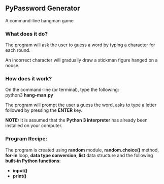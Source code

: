 ## PyPassword Generator
A command-line hangman game

### What does it do?
The program will ask the user to guess a word by typing a character for each round.

An incorrect character will gradually draw a stickman figure hanged on a noose.

### How does it work?
On the command-line (or terminal), type the following:<br>
python3 <b>hang-man.py</b>

The program will prompt the user a guess the word, asks to type a letter followed by pressing the <b>ENTER</b> key.

<b>NOTE:</b> It is assumed that the <b>Python 3 interpreter</b> has already been installed on your computer.

### Program Recipe:
The program is created using <b>random</b> module, <b>random.choice()</b> method, <b>for-in</b> loop, <b>data type conversion</b>, <b>list</b> data structure and the following <b>built-in Python functions</b>:
* <b>input()</b>
* <b>print()</b>

